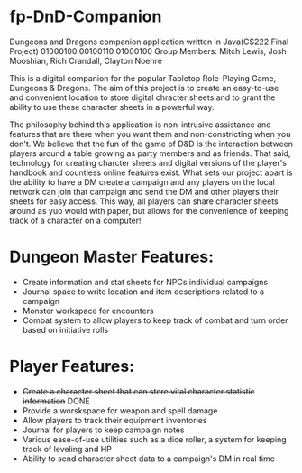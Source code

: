 # fp-DnD-Companion
Dungeons and Dragons companion application written in Java(CS222 Final Project) 01000100 00100110 01000100
Group Members: Mitch Lewis, Josh Mooshian, Rich Crandall, Clayton Noehre

This is a digital companion for the popular Tabletop Role-Playing Game, Dungeons & Dragons. The aim of this project is to create an easy-to-use and convenient location to store digital chracter sheets and to grant the ability to use these character sheets in a powerful way.

The philosophy behind this application is non-intrusive assistance and features that are there when you want them and non-constricting when you don't. We believe that the fun of the game of D&D is the interaction between players around a table growing as party members and as friends. That said, technology for creating charcter sheets and digital versions of the player's handbook and countless online features exist. What sets our project apart is the ability to have a DM create a campaign and any players on the local network can join that campaign and send the DM and other players their sheets for easy access. This way, all players can share character sheets around as yuo would with paper, but allows for the convenience of keeping track of a character on a computer!

# Dungeon Master Features:
  * Create information and stat sheets for NPCs individual campaigns
  * Journal space to write location and item descriptions related to a campaign
  * Monster workspace for encounters
  * Combat system to allow players to keep track of combat and turn order based on initiative rolls

# Player  Features:
  * ~~Create a character sheet that can store vital character statistic information~~ DONE 
  * Provide a worskspace for weapon and spell damage 
  * Allow players to track their equipment inventories 
  * Journal for players to keep campaign notes 
  * Various ease-of-use utilities such as a dice roller, a system for keeping track of leveling and HP  
  * Ability to send character sheet data to a campaign's DM in real time 
